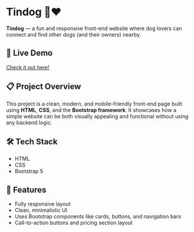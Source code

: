 # Tindog 🐶❤️

**Tindog** — a fun and responsive front-end website where dog lovers can connect and find other dogs (and their owners) nearby.

## 📌 Live Demo
[Check it out here!](https://imranbasha8.github.io/tindog/)

## 📋 Project Overview
This project is a clean, modern, and mobile-friendly front-end page built using **HTML**, **CSS**, and the **Bootstrap framework**. It showcases how a simple website can be both visually appealing and functional without using any backend logic.

## 🛠️ Tech Stack
- HTML
- CSS
- Bootstrap 5

## 📂 Features
- Fully responsive layout
- Clean, minimalistic UI
- Uses Bootstrap components like cards, buttons, and navigation bars
- Call-to-action buttons and pricing section layout


